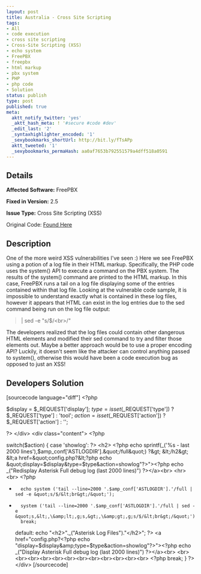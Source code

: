 ```yaml
---
layout: post
title: Australia - Cross Site Scripting
tags:
- All
- code execution
- cross site scripting
- Cross-Site Scripting (XSS)
- echo system
- FreePBX
- freepbx
- html markup
- pbx system
- PHP
- php code
- Solution
status: publish
type: post
published: true
meta:
  aktt_notify_twitter: 'yes'
  _aktt_hash_meta: ! '#secure #code #dev'
  _edit_last: '2'
  _syntaxhighlighter_encoded: '1'
  _sexybookmarks_shortUrl: http://bit.ly/fTsAPp
  aktt_tweeted: '1'
  _sexybookmarks_permaHash: aa0af7653b792551579a4dff518a0591
---
```

## Details
__Affected Software:__ FreePBX

__Fixed in Version:__  2.5

__Issue Type:__ Cross Site Scripting (XSS)

Original Code: <a title="Australia" href="http://spotthevuln.com/2010/11/australia/" target="_blank">Found    Here</a>
## Description
One of the more weird XSS vulnerabilities I've seen :)
Here we see FreePBX using a potion of a log file in their HTML markup.  Specifically, the PHP code uses the system() API to execute a command on the PBX system.  The results of the system() command are printed to the HTML markup.  In this case, FreePBX runs a tail on a log file displaying some of the entries contained within that log file.  Looking at the vulnerable code sample, it is impossible to understand exactly what is contained in these log files, however it appears that HTML can exist in the log entries due to the sed command being run on the log file output:

<blockquote>| sed -e "s/$/&lt;br&gt;/"</blockquote>

The developers realized that the log files could contain other dangerous HTML elements and modified their sed command to try and filter those elements out.  Maybe a better approach would be to use a proper encoding API?  Luckily, it doesn't seem like the attacker can control anything passed to system(), otherwise this would have been a code execution bug as opposed to just an XSS!

## Developers Solution
[sourcecode language="diff"]
&lt;?php

$display = $_REQUEST['display'];
$type = isset($_REQUEST['type']) ? $_REQUEST['type'] : 'tool';
$action = isset($_REQUEST['action']) ? $_REQUEST['action'] : '';

?&gt;
&lt;/div&gt;
&lt;div class=&quot;content&quot;&gt;
&lt;?php

switch($action) {
	case 'showlog':
?&gt;
		&lt;h2&gt;
			&lt;?php echo sprintf(_('%s - last 2000 lines'),$amp_conf['ASTLOGDIR'].&quot;/full&quot;) ?&gt;
		&lt;/h2&gt;
		&lt;a href=&quot;config.php?&lt;?php echo &quot;display=$display&amp;type=$type&amp;action=showlog&quot;?&gt;&quot;&gt;&lt;?php echo _(&quot;Redisplay Asterisk Full debug log (last 2000 lines)&quot;) ?&gt;&lt;/a&gt;&lt;br&gt;
		&lt;hr&gt;&lt;br&gt;
		&lt;?php
-		echo system ('tail --line=2000 '.$amp_conf['ASTLOGDIR'].'/full | sed -e &quot;s/$/&lt;br&gt;/&quot;'); 
+		system ('tail --line=2000 '.$amp_conf['ASTLOGDIR'].'/full | sed -e &quot;s,&lt;,\&amp;lt;,g;s,&gt;,\&amp;gt;,g;s/$/&lt;br&gt;/&quot;'); 
		break;

	default:
		echo &quot;&lt;h2&gt;&quot;._(&quot;Asterisk Log Files&quot;).&quot;&lt;/h2&gt;&quot;;
?&gt;
				&lt;a href=&quot;config.php?&lt;?php echo &quot;display=$display&amp;type=$type&amp;action=showlog&quot;?&gt;&quot;&gt;&lt;?php echo _(&quot;Display Asterisk Full debug log (last 2000 lines)&quot;) ?&gt;&lt;/a&gt;&lt;br&gt;
				&lt;br&gt;&lt;br&gt;&lt;br&gt;&lt;br&gt;&lt;br&gt;&lt;br&gt;&lt;br&gt;&lt;br&gt;&lt;br&gt;&lt;br&gt;&lt;br&gt;&lt;br&gt;
&lt;?php
    break;
}
?&gt;
&lt;/div&gt;
[/sourcecode] 
